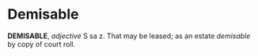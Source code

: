 # Demisable

**DEMISABLE**, _adjective_ S sa z. That may be leased; as an estate _demisable_ by copy of court roll.